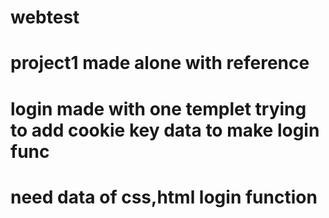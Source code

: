 # webtest

# project1 made alone with reference

# login made with one templet trying to add cookie key data to make login func

# need data of css,html login function
